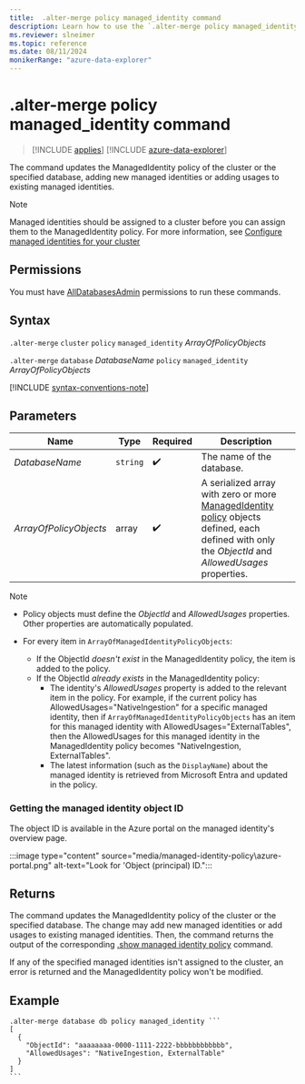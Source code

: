 ```yaml
---
title:  .alter-merge policy managed_identity command
description: Learn how to use the `.alter-merge policy managed_identity` command to update the ManagedIdentity policy of the cluster or database.
ms.reviewer: slneimer
ms.topic: reference
ms.date: 08/11/2024
monikerRange: "azure-data-explorer"
---
```

# .alter-merge policy managed_identity command

> [!INCLUDE [applies](../includes/applies-to-version/applies.md)] [!INCLUDE [azure-data-explorer](../includes/applies-to-version/azure-data-explorer.md)]

The command updates the ManagedIdentity policy of the cluster or the specified database, adding new managed identities or adding usages to existing managed identities.

> [!NOTE]
> Managed identities should be assigned to a cluster before you can assign them to the ManagedIdentity policy. For more information, see [Configure managed identities for your cluster](/azure/data-explorer/configure-managed-identities-cluster)

## Permissions

You must have [AllDatabasesAdmin](../access-control/role-based-access-control.md) permissions to run these commands.

## Syntax

`.alter-merge` `cluster` `policy` `managed_identity` *ArrayOfPolicyObjects*

`.alter-merge` `database` *DatabaseName* `policy` `managed_identity` *ArrayOfPolicyObjects*

[!INCLUDE [syntax-conventions-note](../includes/syntax-conventions-note.md)]

## Parameters

|Name|Type|Required|Description|
|--|--|--|--|
|*DatabaseName*| `string` | :heavy_check_mark:|The name of the database.|
|*ArrayOfPolicyObjects*|array| :heavy_check_mark:|A serialized array with zero or more [ManagedIdentity policy](managed-identity-policy.md#the-managedidentity-policy-object) objects defined, each defined with only the *ObjectId* and *AllowedUsages* properties.|

> [!NOTE]
>
> * Policy objects must define the *ObjectId* and *AllowedUsages* properties. Other properties are automatically populated.
>
> * For every item in `ArrayOfManagedIdentityPolicyObjects`:
>
>   * If the ObjectId *doesn't exist* in the ManagedIdentity policy, the item is added to the policy.
>   * If the ObjectId *already exists* in the ManagedIdentity policy:
>       * The identity's *AllowedUsages* property is added to the relevant item in the policy. For example, if the current policy has AllowedUsages="NativeIngestion" for a specific managed identity, then if `ArrayOfManagedIdentityPolicyObjects` has an item for this managed identity with AllowedUsages="ExternalTables", then the AllowedUsages for this managed identity in the ManagedIdentity policy becomes "NativeIngestion, ExternalTables".
>       * The latest information (such as the `DisplayName`) about the managed identity is retrieved from Microsoft Entra and updated in the policy.

### Getting the managed identity object ID

The object ID is available in the Azure portal on the managed identity's overview page.

:::image type="content" source="media/managed-identity-policy\azure-portal.png" alt-text="Look for 'Object (principal) ID.":::

## Returns

The command updates the ManagedIdentity policy of the cluster or the specified database. The change may add new managed identities or add usages to existing managed identities. Then, the command returns the output of the corresponding [.show managed identity policy](show-managed-identity-policy-command.md) command.

If any of the specified managed identities isn't assigned to the cluster, an error is returned and the ManagedIdentity policy won't be modified.

## Example

~~~kusto
.alter-merge database db policy managed_identity ```
[
  {
    "ObjectId": "aaaaaaaa-0000-1111-2222-bbbbbbbbbbbb",
    "AllowedUsages": "NativeIngestion, ExternalTable"
  }
]
```
~~~
